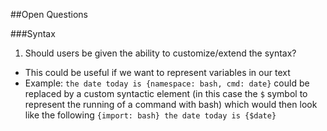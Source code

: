 ##Open Questions

###Syntax
1. Should users be given the ability to customize/extend the syntax? 
  * This could be useful if we want to represent variables in our text 
  * Example: `the date today is {namespace: bash, cmd: date}` could be replaced by a custom syntactic element (in this case the  `$` symbol to represent the running of a command with bash) which would then look like the following `{import: bash} the date today is {$date}`
